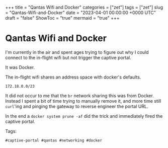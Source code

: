 +++
title = "Qantas Wifi and Docker"
categories = ["zet"]
tags = ["zet"]
slug = "Qantas-Wifi-and-Docker"
date = "2023-04-01 00:00:00 +0000 UTC"
draft = "false"
ShowToc = "true"
mermaid = "true"
+++

# Qantas Wifi and Docker

I'm currently in the air and spent ages trying to figure out why I could
connect to the in-flight wifi but not trigger the captive portal.

It was Docker.

The in-flight wifi shares an address space with docker's defaults. 

`172.18.0.0/23`

It did not occur to me that the `br` network sharing this was from Docker.
Instead I spent a bit of time trying to manually remove it, and more time
still `curl`'ing and pinging the gateway to reverse engineer the portal
URL.

In the end a `docker system prune -af` did the trick and immediately
fired the captive portal.

Tags:

    #captive-portal #qantas #networking #docker

